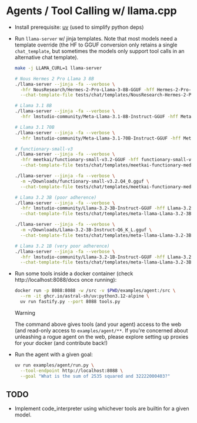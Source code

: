 # Agents / Tool Calling w/ llama.cpp

- Install prerequisite: [uv](https://docs.astral.sh/uv/) (used to simplify python deps)

- Run `llama-server` w/ jinja templates. Note that most models need a template override (the HF to GGUF conversion only retains a single `chat_template`, but sometimes the models only support tool calls in an alternative chat template).

  ```bash
  make -j LLAMA_CURL=1 llama-server

  # Nous Hermes 2 Pro Llama 3 8B
  ./llama-server --jinja -fa --verbose \
    -hfr NousResearch/Hermes-2-Pro-Llama-3-8B-GGUF -hff Hermes-2-Pro-Llama-3-8B-Q8_0.gguf \
    --chat-template-file tests/chat/templates/NousResearch-Hermes-2-Pro-Llama-3-8B-tool_use.jinja

  # Llama 3.1 8B
  ./llama-server --jinja -fa --verbose \
    -hfr lmstudio-community/Meta-Llama-3.1-8B-Instruct-GGUF -hff Meta-Llama-3.1-8B-Instruct-Q5_K_M.gguf

  # Llama 3.1 70B
  ./llama-server --jinja -fa --verbose \
    -hfr lmstudio-community/Meta-Llama-3.1-70B-Instruct-GGUF -hff Meta-Llama-3.1-70B-Instruct-Q4_K_M.gguf

  # functionary-small-v3
  ./llama-server --jinja -fa --verbose \
    -hfr meetkai/functionary-small-v3.2-GGUF -hff functionary-small-v3.2.Q4_0.gguf \
    --chat-template-file tests/chat/templates/meetkai-functionary-medium-v3.2.jinja

  ./llama-server --jinja -fa --verbose \
    -m ~/Downloads/functionary-small-v3.2.Q4_0.gguf \
    --chat-template-file tests/chat/templates/meetkai-functionary-medium-v3.2.jinja

  # Llama 3.2 3B (poor adherence)
  ./llama-server --jinja -fa --verbose \
    -hfr lmstudio-community/Llama-3.2-3B-Instruct-GGUF -hff Llama-3.2-3B-Instruct-Q6_K_L.gguf \
    --chat-template-file tests/chat/templates/meta-llama-Llama-3.2-3B-Instruct.jinja

  ./llama-server --jinja -fa --verbose \
    -m ~/Downloads/Llama-3.2-3B-Instruct-Q6_K_L.gguf \
    --chat-template-file tests/chat/templates/meta-llama-Llama-3.2-3B-Instruct.jinja

  # Llama 3.2 1B (very poor adherence)
  ./llama-server --jinja -fa --verbose \
    -hfr lmstudio-community/Llama-3.2-1B-Instruct-GGUF -hff Llama-3.2-1B-Instruct-Q4_K_M.gguf \
    --chat-template-file tests/chat/templates/meta-llama-Llama-3.2-3B-Instruct.jinja
  ```

- Run some tools inside a docker container (check http://localhost:8088/docs once running):

  ```bash
  docker run -p 8088:8088 -w /src -v $PWD/examples/agent:/src \
    --rm -it ghcr.io/astral-sh/uv:python3.12-alpine \
    uv run fastify.py --port 8088 tools.py
  ```

  > [!WARNING]
  > The command above gives tools (and your agent) access to the web (and read-only access to `examples/agent/**`. If you're concerned about unleashing a rogue agent on the web, please explore setting up proxies for your docker (and contribute back!)

- Run the agent with a given goal:

  ```bash
  uv run examples/agent/run.py \
    --tool-endpoint http://localhost:8088 \
    --goal "What is the sum of 2535 squared and 32222000403?"
  ```

## TODO

- Implement code_interpreter using whichever tools are builtin for a given model.
